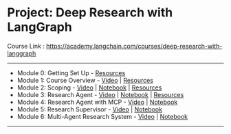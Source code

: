# Project: Deep Research with LangGraph

Course Link : https://academy.langchain.com/courses/deep-research-with-langgraph

---

* Module 0: Getting Set Up - [Resources](Module%200%20-%20Getting%20Set%20Up.md)
* Module 1: Course Overview - [Video](resources/Module_1_Course_Overview.mp4) | [Resources](Module%201%20-%20Resources.md)
* Module 2: Scoping - [Video](resources/Module_2_Scoping.mp4) | [Notebook](https://github.com/hitanshu-dhawan/deep_research_from_scratch/blob/main/notebooks/1_scoping.ipynb) | [Resources](Module%202%20-%20Resources.md)
* Module 3: Research Agent - [Video](resources/Module_3_Research_Agent.mp4) | [Notebook](https://github.com/hitanshu-dhawan/deep_research_from_scratch/blob/main/notebooks/2_research_agent.ipynb) | [Resources](Module%203%20-%20Resources.md)
* Module 4: Research Agent with MCP - [Video](resources/Module_4_Research_Agent_with_MCP.mp4) | [Notebook](https://github.com/hitanshu-dhawan/deep_research_from_scratch/blob/main/notebooks/3_research_agent_mcp.ipynb)
* Module 5: Research Supervisor - [Video](resources/Module_5_Research_Supervisor.mp4) | [Notebook](https://github.com/hitanshu-dhawan/deep_research_from_scratch/blob/main/notebooks/4_research_supervisor.ipynb)
* Module 6: Multi-Agent Research System - [Video](resources/Module_6_Multi-Agent_Research_System.mp4) | [Notebook](https://github.com/hitanshu-dhawan/deep_research_from_scratch/blob/main/notebooks/5_full_agent.ipynb)

---

